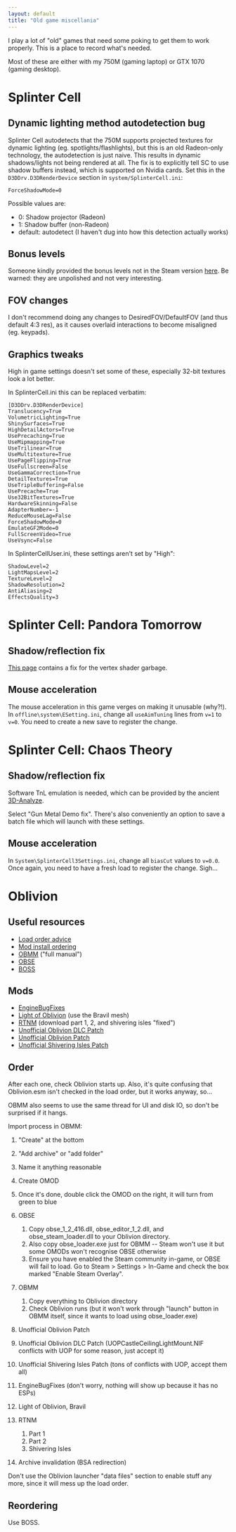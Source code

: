 ```yaml
---
layout: default
title: "Old game miscellania"
---
```


I play a lot of "old" games that need some poking to get them to work properly.
This is a place to record what's needed.

Most of these are either with my 750M (gaming laptop) or GTX 1070 (gaming
desktop).

# Splinter Cell

## Dynamic lighting method autodetection bug

Splinter Cell autodetects that the 750M supports projected textures for dynamic
lighting (eg. spotlights/flashlights), but this is an old Radeon-only
technology, the autodetection is just naive. This results in dynamic
shadows/lights not being rendered at all. The fix is to explicitly tell SC to
use shadow buffers instead, which is supported on Nvidia cards. Set this in the
`D3DDrv.D3DRenderDevice` section in `system/SplinterCell.ini`:

    ForceShadowMode=0

Possible values are:

- 0: Shadow projector (Radeon)
- 1: Shadow buffer (non-Radeon)
- default: autodetect (I haven't dug into how this detection actually works)

## Bonus levels

Someone kindly provided the bonus levels not in the Steam version
[here](https://steamcommunity.com/sharedfiles/filedetails/?id=464988984). Be
warned: they are unpolished and not very interesting.

## FOV changes

I don't recommend doing any changes to DesiredFOV/DefaultFOV (and thus default
4:3 res), as it causes overlaid interactions to become misaligned (eg.
keypads).

## Graphics tweaks

High in game settings doesn't set some of these, especially 32-bit textures
look a lot better.

In SplinterCell.ini this can be replaced verbatim:

```
[D3DDrv.D3DRenderDevice]
Translucency=True
VolumetricLighting=True
ShinySurfaces=True
HighDetailActors=True
UsePrecaching=True
UseMipmapping=True
UseTrilinear=True
UseMultitexture=True
UsePageFlipping=True
UseFullscreen=False
UseGammaCorrection=True
DetailTextures=True
UseTripleBuffering=False
UsePrecache=True
Use32BitTextures=True
HardwareSkinning=False
AdapterNumber=-1
ReduceMouseLag=False
ForceShadowMode=0
EmulateGF2Mode=0
FullScreenVideo=True
UseVsync=False
```

In SplinterCellUser.ini, these settings aren't set by "High":

```
ShadowLevel=2
LightMapsLevel=2
TextureLevel=2
ShadowResolution=2
AntiAliasing=2
EffectsQuality=3
```

# Splinter Cell: Pandora Tomorrow

## Shadow/reflection fix

[This page](http://www.jiri-dvorak.cz/scellpt/) contains a fix for the vertex
shader garbage.

## Mouse acceleration

The mouse acceleration in this game verges on making it unusable (why?!). In
`offline\system\ESetting.ini`, change all `useAimTuning` lines from `v=1` to
`v=0`. You need to create a new save to register the change.

# Splinter Cell: Chaos Theory

## Shadow/reflection fix

Software TnL emulation is needed, which can be provided by the ancient
[3D-Analyze](https://www.tommti-systems.de/start.html).

Select "Gun Metal Demo fix". There's also conveniently an option to save a
batch file which will launch with these settings.

## Mouse acceleration

In `System\SplinterCell3Settings.ini`, change all `biasCut` values to `v=0.0`.
Once again, you need to have a fresh load to register the change. Sigh...

# Oblivion

## Useful resources

- [Load order advice](http://wiki.tesnexus.com/index.php/Load_order_recommendations)
- [Mod install ordering](https://web.archive.org/web/20190113233526/http://wiki.theassimilationlab.com/tescosi/A_General_Order_for_Installing_Mods_(Oblivion))
- [OBMM](https://www.nexusmods.com/oblivion/mods/2097) ("full manual")
- [OBSE](https://obse.silverlock.org/)
- [BOSS](https://boss-developers.github.io/)

## Mods

- [EngineBugFixes](https://www.nexusmods.com/oblivion/mods/47085)
- [Light of Oblivion](https://www.nexusmods.com/oblivion/mods/46131) (use the Bravil mesh)
- [RTNM](https://www.nexusmods.com/oblivion/mods/38204) (download part 1, 2, and shivering isles "fixed")
- [Unofficial Oblivion DLC Patch](https://www.nexusmods.com/oblivion/mods/9969)
- [Unofficial Oblivion Patch](https://www.nexusmods.com/oblivion/mods/5296)
- [Unofficial Shivering Isles Patch](https://www.nexusmods.com/oblivion/mods/10739)

## Order

After each one, check Oblivion starts up. Also, it's quite confusing that Oblivion.esm isn't checked in the load order, but it works anyway, so...

OBMM also seems to use the same thread for UI and disk IO, so don't be surprised if it hangs.

Import process in OBMM:

1. "Create" at the bottom
2. "Add archive" or "add folder"
3. Name it anything reasonable
4. Create OMOD
5. Once it's done, double click the OMOD on the right, it will turn from green to blue

1. OBSE
    1. Copy obse_1_2_416.dll, obse_editor_1_2.dll, and obse_steam_loader.dll to your Oblivion directory.
    2. Also copy obse_loader.exe just for OBMM -- Steam won't use it but some OMODs won't recognise OBSE otherwise
    3. Ensure you have enabled the Steam community in-game, or OBSE will fail to load. Go to Steam > Settings > In-Game and check the box marked "Enable Steam Overlay".
2. OBMM
    1. Copy everything to Oblivion directory 
    2. Check Oblivion runs (but it won't work through "launch" button in OBMM itself, since it wants to load using obse_loader.exe)
3. Unofficial Oblivion Patch
4. Unofficial Oblivion DLC Patch (UOPCastleCeilingLightMount.NIF conflicts with UOP for some reason, just accept it)
5. Unofficial Shivering Isles Patch (tons of conflicts with UOP, accept them all)
6. EngineBugFixes (don't worry, nothing will show up because it has no ESPs)
7. Light of Oblivion, Bravil
8. RTNM
    1. Part 1
    2. Part 2
    3. Shivering Isles
9. Archive invalidation (BSA redirection)

Don't use the Oblivion launcher "data files" section to enable stuff any more, since it will mess up the load order.

## Reordering

Use BOSS.
